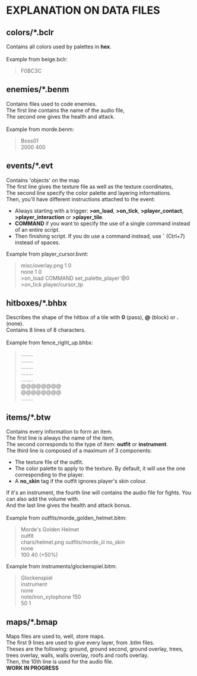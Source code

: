# EXPLANATION ON DATA FILES

## colors/*.bclr
Contains all colors used by palettes in <b>hex</b>.<br/>
<br/>
Example from beige.bclr:
>F0BC3C

## enemies/*.benm
Contains files used to code enemies.<br/>
The first line contains the name of the audio file,<br/>
The second one gives the health and attack.<br/>
<br/>
Example from morde.benm:
>Boss01<br/>
>2000   400

## events/*.evt
Contains 'objects' on the map<br/>
The first line gives the texture file as well as the texture coordinates,<br/>
The second line specify the color palette and layering informations.<br/>
Then, you'll have different instructions attached to the event:
- Always starting with a trigger: <b>>on_load</b>, <b>>on_tick</b>, <b>>player_contact</b>, <b>>player_interaction</b> or <b>>player_tile</b>.
- <b>COMMAND</b> if you want to specify the use of a single command instead of an entire script.
- Then finishing script. If you do use a command instead, use <b>`</b> (Ctrl+7) instead of spaces.

Example from player_cursor.bvnt:
>misc/overlay.png 1 0<br/>
>none 1 0<br/>
>\>on_load COMMAND set_palette_player`@0<br/>
>\>on_tick player/cursor_tp

## hitboxes/*.bhbx
Describes the shape of the hitbox of a tile with <b>0</b> (pass), <b>@</b> (block) or <b>.</b> (none).<br/>
Contains 8 lines of 8 characters.<br/>
<br/>
Example from fence_right_up.bhbx:
>........<br/>
>........<br/>
>........<br/>
>........<br/>
>........<br/>
>@@@@@@@@<br/>
>@@@@@@@@<br/>
>........<br/>

## items/*.btw
Contains every information to form an item.<br/>
The first line is always the name of the item,<br/>
The second corresponds to the type of item: <b>outfit</b> or <b>instrument</b>.<br/>
The third line is composed of a maximum of 3 components:
- The texture file of the outfit.
- The color palette to apply to the texture. By default, it will use the one corresponding to the player.
- A <b>no_skin</b> tag if the outfit ignores player's skin colour.

If it's an instrument, the fourth line will contains the audio file for fights. You can also add the volume with.<br/>
And the last line gives the health and attack bonus.<br/>
<br/>
Example from outfits/morde_golden_helmet.bitm:
>Morde's Golden Helmet<br/>
>outfit<br/>
>chars/helmet.png outfits/morde_iii no_skin<br/>
>none<br/>
>100 40 (+50%)

Example from instruments/glockenspiel.bitm:
>Glockenspiel<br/>
>instrument<br/>
>none<br/>
>note/iron_xylophone 150<br/>
>50 1

## maps/*.bmap
Maps files are used to, well, store maps.<br/>
The first 9 lines are used to give every layer, from .btlm files.<br/>
Theses are the following: ground, ground second, ground overlay, trees, trees overlay, walls, walls overlay, roofs and roofs overlay.<br/>
Then, the 10th line is used for the audio file.<br/>
<b>WORK IN PROGRESS</b>
